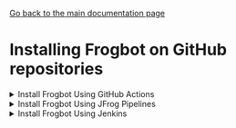 [Go back to the main documentation page](https://github.com/jfrog/frogbot)

# Installing Frogbot on GitHub repositories

   <details>
      <summary>Install Frogbot Using GitHub Actions</summary>

   - Make sure you have the connection details of your JFrog environment.

   - Go to your **Frogbot Management Repository** settings page and save the JFrog connection details as repository secrets with the following names - **JF_URL**, **JF_USER**, and **JF_PASSWORD**

   > **_NOTE:_** You can also use **JF_XRAY_URL** and **JF_ARTIFACTORY_URL** instead of **JF_URL**, and **JF_ACCESS_TOKEN**
   > instead of **JF_USER** and **JF_PASSWORD**

   ![](../images/github-repository-secrets.png)

   - Check the Allow GitHub Actions to create and approve pull requests check box.

   ![](../images/github-pr-permissions.png)

   - Create a new [GitHub environment](https://docs.github.com/en/actions/deployment/targeting-different-environments/using-environments-for-deployment#creating-an-environment)
   called **frogbot** and add people or public teams as reviewers. The chosen reviewers can trigger Frogbot scans on pull requests.

   ![](../images/github-environment.png)

   - Use our [GitHub Actions templates](templates/github-actions/README.md#frogbot-gitHub-actions-templates) to add Frogbot workflows to your project.

   - Push the workflow files to the **.github/workflows** directory in the root of your **Frogbot Management Repository**.
   </details>

   <details>
      <summary>Install Frogbot Using JFrog Pipelines</summary>

   | Important: Using Frogbot with JFrog Pipelines isn't recommended for open source projects. Read more about it in the [Security note for pull requests scanning](../README.md#-security-note-for-pull-requests-scanning) section. |
   | -------------------------------------------------------------------------------------------------------------------------------------------------------------------------------------------------------------------- |

   - Make sure you have the connection details of your JFrog environment.

   - Save the JFrog connection details as a [JFrog Platform Access Token Integration](https://www.jfrog.com/confluence/display/JFROG/JFrog+Platform+Access+Token+Integration)
   named **jfrogPlatform**.

   - Save your GitHub access token in a [GitHub Integration](https://www.jfrog.com/confluence/display/JFROG/GitHub+Enterprise+Integration) named
   **gitIntegration**.

   - Create a **pipelines.yml** file using one of the available [templates](templates/jfrog-pipelines) and push the file to your Frogbot Management Git repository under a directory named `.jfrog-pipelines`.

   - In the **pipelines.yml**, make sure to set values for all the mandatory variables.

   - In the **pipelines.yml**, if you're using a Windows agent, modify the code inside the onExecute sections as described in the template comments.

   **Important**
    - Make sure all the build tools used to build the project are installed on the build agent.

   </details>

   <details>
     <summary>Install Frogbot Using Jenkins</summary>

   | Important: Using Frogbot with JFrog Pipelines isn't recommended for open source projects. Read more about it in the [Security note for pull requests scanning](../README.md#-security-note-for-pull-requests-scanning) section. |
   | -------------------------------------------------------------------------------------------------------------------------------------------------------------------------------------------------------------------- |

   - Make sure you have the connection details of your JFrog environment.

   - Save the JFrog connection details as Credentials in Jenkins with the following Credential IDs: **JF_URL**,
   **JF_USER** and **JF_PASSWORD** (You can also use **JF_XRAY_URL** and **JF_ARTIFACTORY_URL** instead of **JF_URL**
   and **JF_ACCESS_TOKEN** instead of **JF_USER** and **JF_PASSWORD**).

   - Save your GitHub access token as a Credential in Jenkins with the `FROGBOT_GIT_TOKEN` Credential ID.

- Create a Jenkinsfile with the below template content under the root of your **Frogbot Management Repository**.
   <details>
          <summary>Template</summary>

   ```groovy
   // Run the job once an hour 
   CRON_SETTINGS = '''* */1 * * *'''
   pipeline {
       agent any
       triggers {
           cron(CRON_SETTINGS)
       }
       environment {   
           // [Mandatory]
           // JFrog platform URL (This functionality requires version 3.29.0 or above of Xray)
           JF_URL = credentials("JF_URL")
   
           // [Mandatory if JF_USER and JF_PASSWORD are not provided]
           // JFrog access token with 'read' permissions for Xray
           JF_ACCESS_TOKEN= credentials("JF_ACCESS_TOKEN")
   
           // [Mandatory if JF_ACCESS_TOKEN is not provided]
           // JFrog user and password with 'read' permissions for Xray
           // JF_USER = credentials("JF_USER")
           // JF_PASSWORD = credentials("JF_PASSWORD")
   
           // [Mandatory]
           // GitHub enterprise server access token with the following permissions:
           // Read and Write access to code, pull requests, security events, and workflows
           JF_GIT_TOKEN = credentials("FROGBOT_GIT_TOKEN")
           JF_GIT_PROVIDER = "github"
   
           // [Mandatory]
           // GitHub enterprise server organization namespace
           JF_GIT_OWNER = ""
   
           // [Mandatory]
           // API endpoint to GitHub enterprise server
           JF_GIT_API_ENDPOINT = ""
              
           // [Optional]
           // If the machine that runs Frogbot has no access to the internet, set the name of a remote repository 
           // in Artifactory, which proxies https://releases.jfrog.io/artifactory
           // The 'frogbot' executable and other tools it needs will be downloaded through this repository.
           // JF_RELEASES_REPO= ""


       

           //////////////////////////////////////////////////////////////////////////
           //   If your project uses a 'frogbot-config.yml' file, you can define   //
           //   the following variables inside the file, instead of here.          //
           //////////////////////////////////////////////////////////////////////////

           // [Mandatory if the two conditions below are met]
           // 1. The project uses npm, yarn 2, NuGet or .NET to download its dependencies
           // 2. The `installCommand` variable isn't set in your frogbot-config.yml file.
           //
           // The command that installs the project dependencies (e.g "npm i", "nuget restore" or "dotnet restore")
           JF_INSTALL_DEPS_CMD = ""

           // [Optional, default: "."]
           // Relative path to the root of the project in the Git repository
           // JF_WORKING_DIR= path/to/project/dir
            
           // [Optional]
           // Xray Watches. Learn more about them here: https://www.jfrog.com/confluence/display/JFROG/Configuring+Xray+Watches
           // JF_WATCHES= <watch-1>,<watch-2>...<watch-n>
            
           // [Optional]
           // JFrog project. Learn more about it here: https://www.jfrog.com/confluence/display/JFROG/Projects
           // JF_PROJECT= <project-key>
            
           // [Optional, default: "FALSE"]
           // Displays all existing vulnerabilities, including the ones that were added by the pull request.
           // JF_INCLUDE_ALL_VULNERABILITIES= "TRUE"
            
           // [Optional, default: "TRUE"]
           // Fails the Frogbot task if any security issue is found.
           // JF_FAIL= "FALSE"
  
           // [Optional, default: "TRUE"]
           // Relative path to a Pip requirements.txt file. If not set, the python project's dependencies are determined and scanned using the project setup.py file.
           // JF_REQUIREMENTS_FILE= ""
  
           // [Optional, Default: "TRUE"]
           // Use Gradle wrapper.
           // JF_USE_WRAPPER= "FALSE"

           // [Optional]
           // Frogbot will download the project dependencies if they're not cached locally. To download the
           // dependencies from a virtual repository in Artifactory, set the name of of the repository. There's no
           // need to set this value, if it is set in the frogbot-config.yml file.
           // JF_DEPS_REPO= ""
       }
       stages {
                stage('Download Frogbot') {
                    steps {
                        // For Linux / MacOS runner:
                        sh """ curl -fLg "https://releases.jfrog.io/artifactory/frogbot/v2/[RELEASE]/getFrogbot.sh" | sh"""
                        // For Windows runner:
                        // powershell """iwr https://releases.jfrog.io/artifactory/frogbot/v2/[RELEASE]/frogbot-windows-amd64/frogbot.exe -OutFile .\frogbot.exe"""
                    }
                }
                stage('Scan Pull Requests') {
                    steps {
                        sh "./frogbot scan-pull-requests"
                        // For Windows runner:
                        // powershell """.\frogbot.exe scan-pull-requests"""
                    }
                }
                stage('Scan and Fix Repos') {
                     steps {
                         sh "./frogbot scan-and-fix-repos"
                         // For Windows runner:
                         // powershell """.\frogbot.exe scan-and-fix-repos"""
                     }    
                }    
            }
        }
   ```
   </details>

- In the Jenkinsfile, set the values of all the mandatory variables.

- In the Jenkinsfile, modify the code inside the `Download Frogbot`, `Scan Pull Requests` and `Scan and Fix Repos` according to the Jenkins agent operating system.

- Create a job in Jenkins pointing to the Jenkinsfile in your **Frogbot Management Repository**.

**Important**
- Make sure that either **JF_USER** and **JF_PASSWORD** or **JF_ACCESS_TOKEN** are set in the Jenkinsfile, but not both. 
- Make sure all the build tools used to build the project are installed on the Jenkins agent.

</details>

